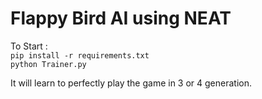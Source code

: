 # Flappy Bird AI using NEAT

To Start : <br>
<code>pip install -r requirements.txt</code><br>
<code>python Trainer.py</code>

It will learn to perfectly play the game in 3 or 4 generation.
